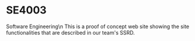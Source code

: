 # SE4003
Software Engineering\n
This is a proof of concept web site showing the site functionalities that are described in our team's SSRD.
